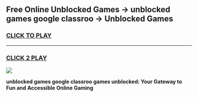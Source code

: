 
## Free Online Unblocked Games → unblocked games google classroo → Unblocked Games
<h3>
<a href="https://premium.freeplayer.one?title=unblocked_games_google_classroo&ref=21F">CLICK TO PLAY</a></h3>
<hr>

<h3>
<a href="https://premium.freeplayer.one?title=unblocked_games_google_classroo&ref=21F">CLICK 2 PLAY</a>
  
</h3>

<a href="https://premium.freeplayer.one?title=unblocked_games_google_classroo&ref=21F/"><img src="https://clearcache.store/games.png"></a>


**unblocked games google classroo games unblocked: Your Gateway to Fun and Accessible Online Gaming**
